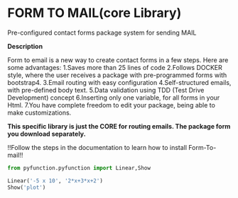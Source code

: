 # FORM TO MAIL(core Library)

Pre-configured contact forms package system for sending MAIL

**Description**

Form to email is a new way to create contact forms in a few steps.
Here are some advantages:
1.Saves more than 25 lines of code
2.Follows DOCKER style, where the user receives a package with pre-programmed forms with bootstrap4.
3.Email routing with easy configuration
4.Self-structured emails, with pre-defined body text.
5.Data validation using TDD (Test Drive Development) concept
6.Inserting only one variable, for all forms in your Html.
7.You have complete freedom to edit your package, being able to make customizations.

**This specific library is just the CORE for routing emails. The package form you download separately.**

!!Follow the steps in the documentation to learn how to install Form-To-mail!!

```python
from pyfunction.pyfunction import Linear,Show

Linear('-5 x 10', '2*x+3*x+2')
Show('plot')
```

